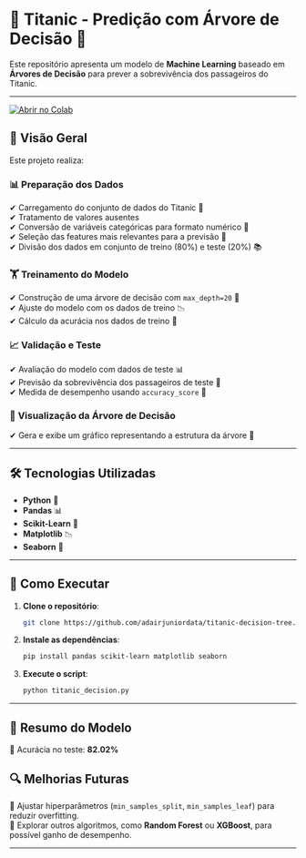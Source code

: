 # 🌊 Titanic - Predição com Árvore de Decisão 🌳

Este repositório apresenta um modelo de **Machine Learning** baseado em **Árvores de Decisão** para prever a sobrevivência dos passageiros do Titanic.

---

[![Abrir no Colab](https://colab.research.google.com/assets/colab-badge.svg)](https://colab.research.google.com/drive/1Lu96iCZDE_aRB3Kx5hwLdoHyPShYnueq#scrollTo=cfe51bca)


## 📌 Visão Geral
Este projeto realiza:

### 📊 **Preparação dos Dados**
✔ Carregamento do conjunto de dados do Titanic 📂  
✔ Tratamento de valores ausentes  
✔ Conversão de variáveis categóricas para formato numérico 🔄  
✔ Seleção das features mais relevantes para a previsão 🎯  
✔ Divisão dos dados em conjunto de treino (80%) e teste (20%) 📚  

### 🏋️ **Treinamento do Modelo**
✔ Construção de uma árvore de decisão com `max_depth=20` 🌳  
✔ Ajuste do modelo com os dados de treino 📉  
✔ Cálculo da acurácia nos dados de treino 🎯  

### 📈 **Validação e Teste**
✔ Avaliação do modelo com dados de teste 📊  
✔ Previsão da sobrevivência dos passageiros de teste 🚢  
✔ Medida de desempenho usando `accuracy_score` 📏  

### 🌲 **Visualização da Árvore de Decisão**
✔ Gera e exibe um gráfico representando a estrutura da árvore 🌿  

---

## 🛠 Tecnologias Utilizadas
- **Python** 🐍
- **Pandas** 📊
- **Scikit-Learn** 🤖
- **Matplotlib** 📉
- **Seaborn** 🎨

---

## 🚀 Como Executar

1. **Clone o repositório**:
   ```bash
   git clone https://github.com/adairjuniordata/titanic-decision-tree.git
   ```

2. **Instale as dependências**:
   ```bash
   pip install pandas scikit-learn matplotlib seaborn
   ```

3. **Execute o script**:
   ```bash
   python titanic_decision.py
   ```

---

## 📌 Resumo do Modelo  
📌 Acurácia no teste: **82.02%**  
 

## 🔍 Melhorias Futuras
🔹 Ajustar hiperparâmetros (`min_samples_split`, `min_samples_leaf`) para reduzir overfitting.  
🔹 Explorar outros algoritmos, como **Random Forest** ou **XGBoost**, para possível ganho de desempenho.  

---

